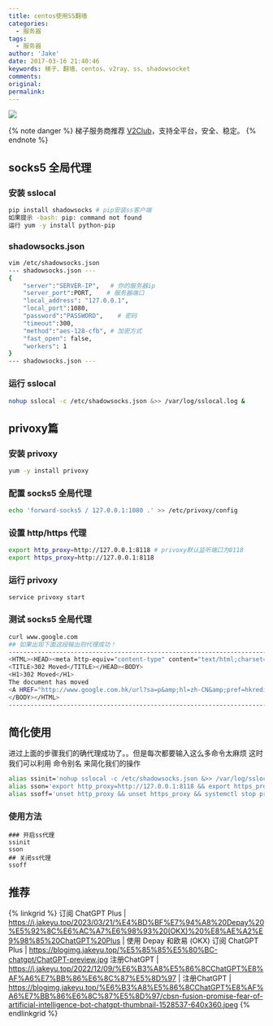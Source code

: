 ```yaml
---
title: centos使用SS翻墙
categories:
  - 服务器
tags:
  - 服务器
author: 'Jake'
date: 2017-03-16 21:40:46
keywords: 梯子、翻墙、centos、v2ray、ss、shadowsocket
comments:
original:
permalink:
---
```


![](//blogimg.jakeyu.top/shadowsocks.png)

<!--more-->

{% note danger %} 
梯子服务商推荐 [V2Club](https://join.v2club.cc/#/register?code=C5EnE7vC)，支持全平台，安全、稳定。
{% endnote %}

## socks5 全局代理
### 安装 sslocal

```sh
pip install shadowsocks # pip安装ss客户端
如果提示 -bash: pip: command not found
运行 yum -y install python-pip
```

### shadowsocks.json

~~~sh
vim /etc/shadowsocks.json
--- shadowsocks.json ---
{
    "server":"SERVER-IP",   # 你的服务器ip
    "server_port":PORT,    # 服务器端口
    "local_address": "127.0.0.1",
    "local_port":1080,
    "password":"PASSWORD",    # 密码
    "timeout":300,
    "method":"aes-128-cfb", # 加密方式
    "fast_open": false,
    "workers": 1
}
--- shadowsocks.json ---
~~~

### 运行 sslocal

```sh
nohup sslocal -c /etc/shadowsocks.json &>> /var/log/sslocal.log &
```


## privoxy篇
### 安装 privoxy

```sh
yum -y install privoxy
```

### 配置 socks5 全局代理

```sh
echo 'forward-socks5 / 127.0.0.1:1080 .' >> /etc/privoxy/config
```

### 设置 http/https 代理

```sh
export http_proxy=http://127.0.0.1:8118 # privoxy默认监听端口为8118
export https_proxy=http://127.0.0.1:8118
```

### 运行 privoxy

	service privoxy start

### 测试 socks5 全局代理

```sh
curl www.google.com
## 如果出现下面这段输出则代理成功！
------------------------------------------------------------------------------
<HTML><HEAD><meta http-equiv="content-type" content="text/html;charset=utf-8">
<TITLE>302 Moved</TITLE></HEAD><BODY>
<H1>302 Moved</H1>
The document has moved
<A HREF="http://www.google.com.hk/url?sa=p&amp;hl=zh-CN&amp;pref=hkredirect&amp;pval=yes&amp;q=http://www.google.com.hk/%3Fgws_rd%3Dcr&amp;ust=1480320257875871&amp;usg=AFQjCNHg9F5zMg83aD2KKHHHf-yecq0nfQ">here</A>.
</BODY></HTML>
------------------------------------------------------------------------------
```

## 简化使用

进过上面的步骤我们的确代理成功了。。但是每次都要输入这么多命令太麻烦
这时我们可以利用 命令别名 来简化我们的操作

```sh
alias ssinit='nohup sslocal -c /etc/shadowsocks.json &>> /var/log/sslocal.log &'
alias sson='export http_proxy=http://127.0.0.1:8118 && export https_proxy=http://127.0.0.1:8118 && systemctl start privoxy'
alias ssoff='unset http_proxy && unset https_proxy && systemctl stop privoxy && pkill sslocal'
```

### 使用方法

	### 开启ss代理
	ssinit
	sson
	## 关闭ss代理
	ssoff

## 推荐

{% linkgrid %}
订阅 ChatGPT Plus | https://i.jakeyu.top/2023/03/21/%E4%BD%BF%E7%94%A8%20Depay%20%E5%92%8C%E6%AC%A7%E6%98%93%20(OKX)%20%E8%AE%A2%E9%98%85%20ChatGPT%20Plus | 使用 Depay 和欧易 (OKX) 订阅 ChatGPT Plus | https://blogimg.jakeyu.top/%E5%85%85%E5%80%BC-chatgpt/ChatGPT-preview.jpg
注册ChatGPT | https://i.jakeyu.top/2022/12/09/%E6%B3%A8%E5%86%8CChatGPT%E8%AF%A6%E7%BB%86%E6%8C%87%E5%8D%97 | 注册ChatGPT | https://blogimg.jakeyu.top/%E6%B3%A8%E5%86%8CChatGPT%E8%AF%A6%E7%BB%86%E6%8C%87%E5%8D%97/cbsn-fusion-promise-fear-of-artificial-intelligence-bot-chatgpt-thumbnail-1528537-640x360.jpeg
{% endlinkgrid %}
